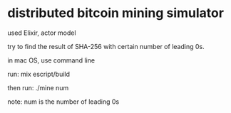 # distributed bitcoin mining simulator
used Elixir, actor model

try to find the result of SHA-256 with certain number of leading 0s.

in mac OS, use command line

run:  mix escript/build

then run: ./mine num

note: num is the number of leading 0s
